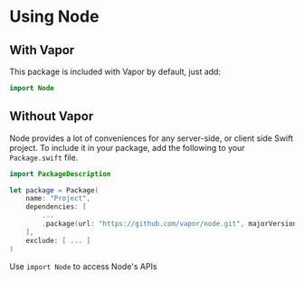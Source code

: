 # Using Node

## With Vapor

This package is included with Vapor by default, just add:

```Swift
import Node
```

## Without Vapor

Node provides a lot of conveniences for any server-side, or client side Swift project. To include it in your package, add the following to your `Package.swift` file.

```Swift
import PackageDescription

let package = Package(
    name: "Project",
    dependencies: [
        ...
        .package(url: "https://github.com/vapor/node.git", majorVersion: 2)
    ],
    exclude: [ ... ]
)
```

Use `import Node` to access Node's APIs
